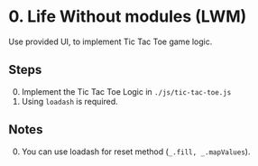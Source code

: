 # 0. Life Without modules (LWM)

Use provided UI, to implement Tic Tac Toe game logic.

## Steps
0. Implement the Tic Tac Toe Logic in `./js/tic-tac-toe.js`
0. Using `loadash` is required.

## Notes
0. You can use loadash for reset method (`_.fill, _.mapValues`).